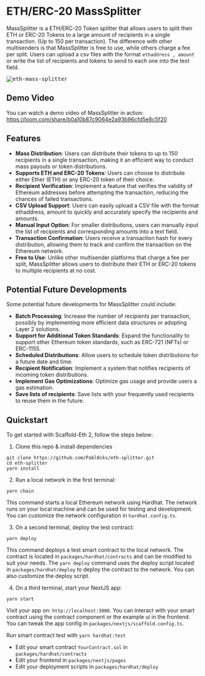 # ETH/ERC-20 MassSplitter

MassSplitter is a ETH/ERC-20 Token splitter that allows users to split their ETH or ERC-20 Tokens to a large amount of recipients in a single transaction. (Up to 150 per transaction).
The difference with other multisenders is that MassSplitter is free to use, while others charge a fee per split.
Users can upload a csv files with the format `ethaddress , amount` or write the list of recipients and tokens to send to each one into the text field.

<kbd>![eth-mass-splitter](https://github-production-user-asset-6210df.s3.amazonaws.com/55535804/238662579-d04b65e5-cb8b-40cf-92ce-7a12398c3d58.png)</kbd>

## Demo Video

You can watch a demo video of MassSplitter in action:
https://loom.com/share/b0a10b87c9064e2a93b96cfd5e8c5f20

## Features

- **Mass Distribution**: Users can distribute their tokens to up to 150 recipients in a single transaction, making it an efficient way to conduct mass payouts or token distributions.
- **Supports ETH and ERC-20 Tokens**: Users can choose to distribute either Ether (ETH) or any ERC-20 token of their choice.
- **Recipient Verification**: Implement a feature that verifies the validity of Ethereum addresses before attempting the transaction, reducing the chances of failed transactions.
- **CSV Upload Support**: Users can easily upload a CSV file with the format ethaddress, amount to quickly and accurately specify the recipients and amounts.
- **Manual Input Option**: For smaller distributions, users can manually input the list of recipients and corresponding amounts into a text field.
- **Transaction Confirmation**: Users receive a transaction hash for every distribution, allowing them to track and confirm the transaction on the Ethereum network.
- **Free to Use**: Unlike other multisender platforms that charge a fee per split, MassSplitter allows users to distribute their ETH or ERC-20 tokens to multiple recipients at no cost.

## Potential Future Developments

Some potential future developments for MassSplitter could include:

- **Batch Processing**: Increase the number of recipients per transaction, possibly by implementing more efficient data structures or adopting Layer 2 solutions.
- **Support for Additional Token Standards**: Expand the functionality to support other Ethereum token standards, such as ERC-721 (NFTs) or ERC-1155.
- **Scheduled Distributions**: Allow users to schedule token distributions for a future date and time.
- **Recipient Notification**: Implement a system that notifies recipients of incoming token distributions.
- **Implement Gas Optimizations**: Optimize gas usage and provide users a gas estimation.
- **Save lists of recipients**: Save lists with your frequently used recipients to reuse them in the future.

## Quickstart

To get started with Scaffold-Eth 2, follow the steps below:

1. Clone this repo & install dependencies

```
git clone https://github.com/Pabl0cks/eth-splitter.git
cd eth-splitter
yarn install
```

2. Run a local network in the first terminal:

```
yarn chain
```

This command starts a local Ethereum network using Hardhat. The network runs on your local machine and can be used for testing and development. You can customize the network configuration in `hardhat.config.ts`.

3. On a second terminal, deploy the test contract:

```
yarn deploy
```

This command deploys a test smart contract to the local network. The contract is located in `packages/hardhat/contracts` and can be modified to suit your needs. The `yarn deploy` command uses the deploy script located in `packages/hardhat/deploy` to deploy the contract to the network. You can also customize the deploy script.

4. On a third terminal, start your NextJS app:

```
yarn start
```

Visit your app on: `http://localhost:3000`. You can interact with your smart contract using the contract component or the example ui in the frontend. You can tweak the app config in `packages/nextjs/scaffold.config.ts`.

Run smart contract test with `yarn hardhat:test`

- Edit your smart contract `YourContract.sol` in `packages/hardhat/contracts`
- Edit your frontend in `packages/nextjs/pages`
- Edit your deployment scripts in `packages/hardhat/deploy`
